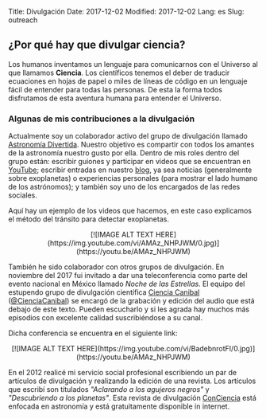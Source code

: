 Title: Divulgación
Date: 2017-12-02
Modified: 2017-12-02
Lang: es
Slug: outreach


## ¿Por qué hay que divulgar ciencia?

Los humanos inventamos un lenguaje para comunicarnos con el Universo al que llamamos **Ciencia**.
Los científicos tenemos el deber de traducir ecuaciones en hojas de papel o miles de líneas de código en un lenguaje fácil de entender para todas las personas. De esta la forma todos disfrutamos de esta aventura humana para entender el Universo.

### Algunas de mis contribuciones a la divulgación

Actualmente soy un colaborador activo del grupo de divulgación llamado [Astronomía Divertida](https://astronomiadivertida.wordpress.com/). 
Nuestro objetivo es compartir con todos los amantes de la astronomía nuestro gusto por ella. 
Dentro de mis roles dentro del grupo están: escribir guiones y participar en videos que se encuentran en [YouTube](https://www.youtube.com/channel/UCgySGZgZ0AEW35Cp5P0YctA); escribir entradas en nuestro [blog](https://astronomiadivertida.wordpress.com/author/oscaribv/), ya sea noticias (generalmente sobre exoplanetas) o experiencias personales (para mostrar el lado humano de los astrónomos); y también soy uno de los encargados de las redes sociales.

Aquí hay un ejemplo de los videos que hacemos, en este caso explicamos el método del tránsito para detectar exoplanetas.

<center>
[![IMAGE ALT TEXT HERE](https://img.youtube.com/vi/AMAz_NHPJWM/0.jpg)](https://youtu.be/AMAz_NHPJWM)
</center>


También he sido colaborador con otros grupos de divulgación. 
En noviembre del 2017 fui invitado a dar una teleconferencia como parte del evento nacional en México llamado _Noche de las Estrellas_. El equipo del estupendo grupo de divulgación científica [Ciencia Canibal](https://www.facebook.com/CienciaCanibal/) ([@CienciaCanibal](https://twitter.com/CienciaCanibal)) se encargó de la grabación y edición del audio que está debajo de este texto. Pueden escucharlo y si les agrada hay muchos más episodios con excelente calidad suscribiéndose a su canal.

Dicha conferencia se encuentra en el siguiente link:

<center>
[![IMAGE ALT TEXT HERE](https://img.youtube.com/vi/BadebnrotFI/0.jpg)](https://youtu.be/AMAz_NHPJWM)
</center>

En el 2012 realicé mi servicio social profesional escribiendo un par de artículos de divulgación y realizando la edición de una revista. Los artículos que escribí son títulados _"Aclarando a los agujeros negros"_ y _"Descubriendo a los planetas"_. Esta revista de divulgación [ConCiencia](https://www.researchgate.net/publication/266911395_Revista_de_divulgacion_ConCiencia_2da_edicion) está enfocada en astronomía y está gratuitamente disponible in internet.

